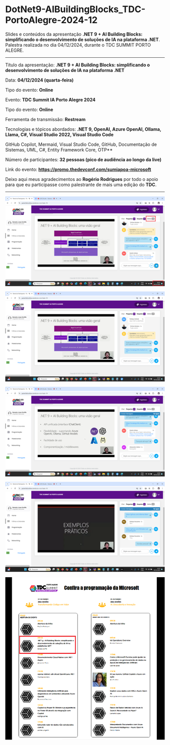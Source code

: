 # DotNet9-AIBuildingBlocks_TDC-PortoAlegre-2024-12
Slides e conteúdos da apresentação **.NET 9 + AI Building Blocks: simplificando o desenvolvimento de soluções de IA na plataforma .NET**. Palestra realizada no dia 04/12/2024, durante o TDC SUMMIT PORTO ALEGRE.

---

Título da apresentação: **.NET 9 + AI Building Blocks: simplificando o desenvolvimento de soluções de IA na plataforma .NET**

Data: **04/12/2024 (quarta-feira)**

Tipo do evento: **Online**

Evento: **TDC Summit IA Porto Alegre 2024**

Tipo do evento: **Online**

Ferramenta de transmissão: **Restream**

Tecnologias e tópicos abordados: **.NET 9, OpenAI, Azure OpenAI, Ollama, Llama, C#, Visual Studio 2022, Visual Studio Code**

GitHub Copilot, Mermaid, Visual Studio Code, GitHub, Documentação de Sistemas, UML, C#, Entity Framework Core, OTP**

Número de participantes: **32 pessoas (pico de audiência ao longo da live)**

Link do evento: **https://promo.thedevconf.com/sumiapoa-microsoft**

Deixo aqui meus agradecimentos ao **Rogério Rodrigues** por todo o apoio para que eu participasse como palestrante de mais uma edição do **TDC**.

---

![Renato palestrando 1](img/a-02.png)

![Renato palestrando 2](img/a-01.png)

![Renato palestrando 3](img/a-03.png)

![Renato palestrando 4](img/a-04.png)

![Divulgação](img/divulgacao.png)